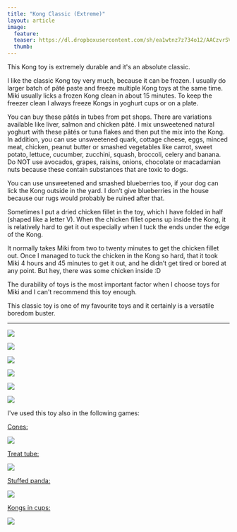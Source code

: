 ```yaml
---
title: "Kong Classic (Extreme)"
layout: article
image:
  feature:
  teaser: https://dl.dropboxusercontent.com/sh/ea1wtnz7z734o12/AACzvrSVdYBnDKj7SFfTyfA7a/aktivointilelut/kongit/DSC16731-245px.jpg
  thumb:
---
```


This Kong toy is extremely durable and it's an absolute classic.

I like the classic Kong toy very much, because it can be frozen. I usually do larger batch of pâté paste and freeze multiple Kong toys at the same time. Miki usually licks a frozen Kong clean in about 15 minutes. To keep the freezer clean I always freeze Kongs in yoghurt cups or on a plate.

You can buy these pâtés in tubes from pet shops. There are variations available like liver, salmon and chicken pâté. I mix unsweetened natural yoghurt with these pâtés or tuna flakes and then put the mix into the Kong. In addition, you can use unsweetened quark, cottage cheese, eggs, minced meat, chicken, peanut butter or smashed vegetables like carrot, sweet potato, lettuce, cucumber, zucchini, squash, broccoli, celery and banana. Do NOT use avocados, grapes, raisins, onions, chocolate or macadamian nuts because these contain substances that are toxic to dogs.

You can use unsweetened and smashed blueberries too, if your dog can lick the Kong outside in the yard. I don’t give blueberries in the house because our rugs would probably be ruined after that.

Sometimes I put a dried chicken fillet in the toy, which I have folded in half (shaped like a letter V). When the chicken fillet opens up inside the Kong, it is relatively hard to get it out especially when I tuck the ends under the edge of the Kong.

It normally takes Miki from two to twenty minutes to get the chicken fillet out. Once I managed to tuck the chicken in the Kong so hard, that it took Miki 4 hours and 45 minutes to get it out, and he didn’t get tired or bored at any point. But hey, there was some chicken inside :D

The durability of toys is the most important factor when I choose toys for Miki and I can't recommend this toy enough.

This classic toy is one of my favourite toys and it certainly is a versatile boredom buster.

---

[![](https://dl.dropboxusercontent.com/sh/ea1wtnz7z734o12/AADs6X3jVTKCj0mIa3Ux9wWja/aktivointilelut/kongit/DS37157-800px.jpg)](https://dl.dropboxusercontent.com/sh/ea1wtnz7z734o12/AABhnRSLaX_vRnzwn85bUcIka/aktivointilelut/kongit/DS37157.jpg)

[![](https://dl.dropboxusercontent.com/sh/ea1wtnz7z734o12/AAD177-tPP7Bv2zCFS91_1_da/aktivointilelut/kongit/DSC16731_2-800px.jpg)](https://dl.dropboxusercontent.com/sh/ea1wtnz7z734o12/AADF6PI-JLkAoONYtFslr74da/aktivointilelut/kongit/DSC16731_2.jpg)

[![](https://dl.dropboxusercontent.com/sh/ea1wtnz7z734o12/AACijOdVL8Lw6PdxutHyU6DZa/aktivointilelut/kongit/DSC19223_2-800px.jpg)](https://dl.dropboxusercontent.com/sh/ea1wtnz7z734o12/AADbkl3kfuZhs-pmx8aq4jxfa/aktivointilelut/kongit/DSC19223_2.jpg)

[![](https://dl.dropboxusercontent.com/sh/ea1wtnz7z734o12/AADjXqaP1o2ICuCeiAtCprWca/aktivointilelut/kongit/DSC19253_2-800px.jpg)](https://dl.dropboxusercontent.com/sh/ea1wtnz7z734o12/AAAwMQWFwdPu0YMLjEqwmVC6a/aktivointilelut/kongit/DSC19253_2.jpg)

[![](https://dl.dropboxusercontent.com/sh/ea1wtnz7z734o12/AACpnTsdiwZCyQ6ZzHdtR-wRa/aktivointilelut/kongit/DSC14116_2-800px.jpg)](https://dl.dropboxusercontent.com/sh/ea1wtnz7z734o12/AAC3IwQozsDOm3fS-BjNzfLWa/aktivointilelut/kongit/DSC14116_2.jpg)

[![](https://dl.dropboxusercontent.com/sh/ea1wtnz7z734o12/AACSvU-T9N-EddwzX3dEGK6ma/aktivointilelut/kongit/DSC30350_2-800px.jpg)](https://dl.dropboxusercontent.com/sh/ea1wtnz7z734o12/AADQslRdrUkVJ7i3JiKyihMxa/aktivointilelut/kongit/DSC30350_2.jpg)

I've used this toy also in the following games:

[Cones:](/en/activation/cones/)

[![](https://dl.dropboxusercontent.com/sh/ea1wtnz7z734o12/AACOZAAx7MN9lSDAZuzxKTyPa/aktivointi/totterot/DSC40378-800px.jpg)](/en/activation/cones/)

[Treat tube:](/en/activation/treat-tube/)

[![](https://dl.dropboxusercontent.com/sh/ea1wtnz7z734o12/AADb_1jJmaZ2HAOTX1KXkhLDa/aktivointi/putkipiilo/DSC47917-800px.jpg)](/en/activation/treat-tube/)

[Stuffed panda:](/en/activation/stuffed-panda/)

[![](https://dl.dropboxusercontent.com/sh/ea1wtnz7z734o12/AAAovy7RC8sMOubZ18cCUyvxa/aktivointi/pehmopanda/DSC49437-800px.jpg)](/en/activation/stuffed-panda/)

[Kongs in cups:](/en/activation/kongs-in-cups/)

[![](https://dl.dropboxusercontent.com/sh/ea1wtnz7z734o12/AAAPad9TgyJqORWgVqVVHFZ1a/aktivointi/kongit-mukeissa/DSC48179-800px.jpg)](/en/activation/kongs-in-cups/)
